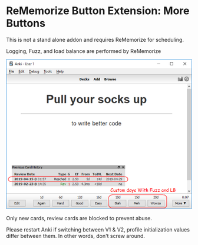 # ReMemorize Button Extension: More Buttons


This is not a stand alone addon and requires ReMemorize for scheduling.


Logging, Fuzz, and load balance are performed by ReMemorize


<img src="https://github.com/lovac42/ReMemorizeButtons/blob/master/screenshots/screen.png?raw=true">


Only new cards, review cards are blocked to prevent abuse.


Please restart Anki if switching between V1 & V2, profile initialization values differ between them. In other words, don't screw around.
